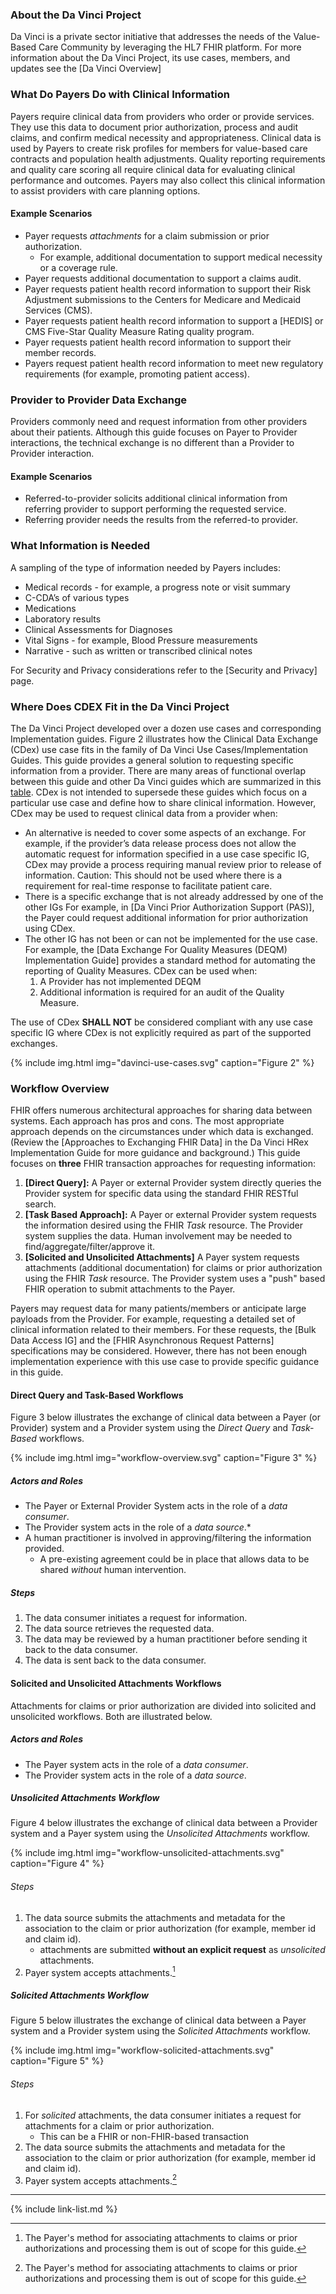 ### About the Da Vinci Project

Da Vinci is a private sector initiative that addresses the needs of the Value-Based Care Community by leveraging the HL7 FHIR platform.  For more information about the Da Vinci Project, its use cases, members, and updates see the [Da Vinci Overview]

### What Do Payers Do with Clinical Information

Payers require clinical data from providers who order or provide services. They use this data to document prior authorization, process and audit claims, and confirm medical necessity and appropriateness.  Clinical data is used by Payers to create risk profiles for members for value-based care contracts and population health adjustments. Quality reporting requirements and quality care scoring all require clinical data for evaluating clinical performance and outcomes. <span class="bg-success" markdown="1">Payers may also collect this clinical information to assist providers with care planning options</span><!-- new-content -->.

#### Example Scenarios

- Payer requests *attachments* for a claim submission or prior authorization.
  -  For example, additional documentation to support medical necessity or a coverage rule.
- Payer requests additional documentation to support a claims audit.
- Payer requests patient health record information to support their Risk Adjustment submissions to the Centers for Medicare and Medicaid Services (CMS).
- Payer requests patient health record information to support a [HEDIS] or CMS Five-Star Quality Measure Rating quality program.
- Payer requests patient health record information to support their member records.
- Payers request patient health record information to meet new regulatory requirements (for example, promoting patient access).

### Provider to Provider Data Exchange

 Providers commonly need and request information from other providers about their patients.  Although this guide focuses on Payer to Provider interactions, the technical exchange is no different than a Provider to Provider interaction.

#### Example Scenarios

 - Referred-to-provider solicits additional clinical information from referring provider to support performing the requested service.
 - Referring provider needs the results from the referred-to provider.

### What Information is Needed

A sampling of the type of information needed by Payers includes:

- Medical records - for example, a progress note or visit summary
- C-CDA’s of various types
- Medications
- Laboratory results
- Clinical Assessments for Diagnoses
- Vital Signs - for example, Blood Pressure measurements
- Narrative - such as written or transcribed clinical notes


For Security and Privacy considerations refer to the [Security and Privacy] page.

### Where Does CDEX Fit in the Da Vinci Project

The Da Vinci Project developed over a dozen use cases and corresponding Implementation guides.  Figure 2 illustrates how the Clinical Data Exchange (CDex) use case fits in the family of Da Vinci Use Cases/Implementation Guides. <span class="bg-success" markdown="1">This guide provides a general solution to requesting specific information from a provider.</span><!-- new-content --> There are many areas of functional overlap between this guide and other Da Vinci guides which are summarized in this [table](https://confluence.hl7.org/display/DVP/CDEX+Overlap+with+Other+DaVinci+IGs).  CDex is not intended to supersede these guides which focus on a particular use case and define how to share clinical information.  However, CDex may be used to request clinical data from a provider when:

- <span class="bg-success" markdown="1">An alternative is needed to cover some aspects of an exchange. For example, if the provider’s data release process does not allow the automatic request for information specified in a use
case specific IG, CDex may provide a process requiring manual review prior to release of information. Caution: This should not be used where there is a requirement for real-time response to facilitate patient care.</span><!-- new-content -->
- There is a specific exchange that is not already addressed by one of the other IGs  For example, in [Da Vinci Prior Authorization Support (PAS)], the Payer could request additional information for prior authorization using CDex.
- The other IG has not been or can not be implemented for the use case.  For example, the [Data Exchange For Quality Measures (DEQM) Implementation Guide] provides a standard method for automating the reporting of Quality Measures. CDex can be used when:
  1. A Provider has not implemented DEQM
  2. Additional information is required for an audit of the Quality Measure.

<span class="bg-success" markdown="1">The use of CDex **SHALL NOT** be considered compliant with any use case specific IG where CDex is not explicitly required as part of the supported exchanges.</span><!-- new-content -->

{% include img.html img="davinci-use-cases.svg" caption="Figure 2" %}

### Workflow Overview

FHIR offers numerous architectural approaches for sharing data between systems. Each approach has pros and cons. The most appropriate approach depends on the circumstances under which data is exchanged.  (Review the [Approaches to Exchanging FHIR Data] in the Da Vinci HRex Implementation Guide for more guidance and background.)  This guide focuses on **three** FHIR transaction approaches for requesting information:

1. **[Direct Query]:** A Payer or external Provider system directly queries the Provider system for specific data using the standard FHIR RESTful search.
2. **[Task Based Approach]:** A Payer or external Provider system requests the information desired using the FHIR *Task* resource. The Provider system supplies the data. Human involvement may be needed to find/aggregate/filter/approve it.
3. **[Solicited and Unsolicited Attachments]** A Payer system requests attachments (additional documentation) for claims or prior authorization using the FHIR *Task* resource. The Provider system uses a "push" based FHIR operation to submit attachments to the Payer.

<div markdown="1" class="stu-note">

Payers may request data for many patients/members or anticipate large payloads from the Provider. For example, requesting a detailed set of clinical information related to their members.  For these requests, the [Bulk Data Access IG] and the [FHIR Asynchronous Request Patterns] specifications may be considered.  However, there has not been enough implementation experience with this use case to provide specific guidance in this guide.
</div>


#### Direct Query and Task-Based Workflows

Figure 3 below illustrates the exchange of clinical data between a Payer (or Provider) system and a Provider system using the *Direct Query* and *Task-Based* workflows.  

{% include img.html img="workflow-overview.svg" caption="Figure 3" %}

##### Actors and Roles

- The Payer or External Provider System acts in the role of a *data consumer*.
- The Provider system acts in the role of a *data source*.\*
- A human practitioner is involved in approving/filtering the information provided.
  - A pre-existing agreement could be in place that allows data to be shared *without* human intervention.

##### Steps
1. The data consumer initiates a request for information.
1. The data source retrieves the requested data.
1. The data may be reviewed by a human practitioner before sending it back to the data consumer.
1. The data is sent back to the data consumer.


#### Solicited and Unsolicited Attachments Workflows

Attachments for claims or prior authorization are divided into solicited and unsolicited workflows. Both are illustrated below.

##### Actors and Roles

- The Payer system acts in the role of a *data consumer*.
- The Provider system acts in the role of a *data source*.

##### Unsolicited Attachments Workflow

Figure 4 below illustrates the exchange of clinical data between a Provider system and a Payer system using the *Unsolicited Attachments* workflow.

{% include img.html img="workflow-unsolicited-attachments.svg" caption="Figure 4" %}

###### Steps

1. The data source submits the attachments and metadata for the association to the claim or prior authorization (for example, member id and claim id).
   - attachments are submitted **without an explicit request** as *unsolicited* attachments. 
2. Payer system accepts attachments.[^1]

##### Solicited Attachments Workflow

Figure 5 below illustrates the exchange of clinical data between a Payer system and a Provider system using the *Solicited Attachments* workflow.

{% include img.html img="workflow-solicited-attachments.svg" caption="Figure 5" %}

###### Steps

1. For *solicited* attachments, the data consumer initiates a request for attachments for a claim or prior authorization.
    - This can be a FHIR or non-FHIR-based transaction
2. The data source submits the attachments and metadata for the association to the claim or prior authorization (for example, member id and claim id).
3. Payer system accepts attachments.[^1]

---

[^1]: <span class="bg-success" markdown="1">The Payer's method for associating attachments to claims or prior authorizations and processing them is out of scope for this guide.</span><!-- new-content -->

{% include link-list.md %}
